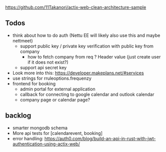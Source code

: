 https://github.com/11Takanori/actix-web-clean-architecture-sample

## Todos

- think about how to do auth (Nettu EE will likely also use this and maybe nettmeet)
  - support public key / private key verification with public key from company
    - how to fetch company from req ? Header value (just create user if it does not exist?)
  - support api secret key
- Look more into this: https://developer.makeplans.net/#services
- use strings for rruleoptions.frequenzy
- frontend for booking
  - admin portal for external application
  - callback for connecting to google calendar and outlook calendar
  - company page or calendar page?


## backlog

- smarter mongodb schema
- More api tests for [calendarevent, booking]
- error handling: https://auth0.com/blog/build-an-api-in-rust-with-jwt-authentication-using-actix-web/
